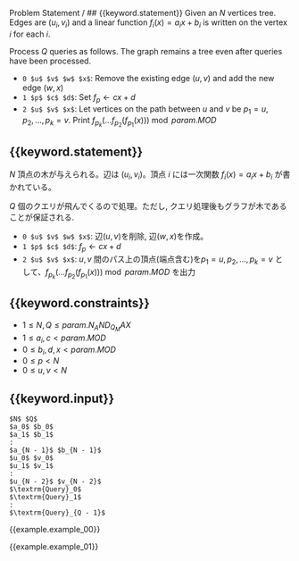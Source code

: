 Problem Statement / ## {{keyword.statement}}
Given an $N$ vertices tree. Edges are $(u_i, v_i)$ and a linear function $f_i(x) = a_i x + b_i$ is written on the vertex $i$ for each $i$.

Process $Q$ queries as follows. The graph remains a tree even after queries have been processed.

- `0 $u$ $v$ $w$ $x$`: Remove the existing edge $(u, v)$ and add the new edge $(w, x)$
- `1 $p$ $c$ $d$`: Set $f_p \gets cx + d$
- `2 $u$ $v$ $x$`: Let vertices on the path between $u$ and $v$ be $p_1 = u, p_2, ..., p_k = v$. Print $f_{p_k}(...f_{p_2}(f_{p_1}(x))) \bmod {{param.MOD}}$

## {{keyword.statement}}
$N$ 頂点の木が与えられる。辺は $(u_i, v_i)$。頂点 $i$ には一次関数 $f_i(x) = a_i x + b_i$ が書かれている。

$Q$ 個のクエリが飛んでくるので処理。ただし, クエリ処理後もグラフが木であることが保証される.

- `0 $u$ $v$ $w$ $x$`: 辺$(u, v)$を削除, 辺$(w, x)$を作成。
- `1 $p$ $c$ $d$`: $f_p \gets cx + d$
- `2 $u$ $v$ $x$`: $u, v$ 間のパス上の頂点(端点含む)を$p_1 = u, p_2, ..., p_k = v$ として、$f_{p_k}(...f_{p_2}(f_{p_1}(x))) \bmod {{param.MOD}}$ を出力


## {{keyword.constraints}}

- $1 \leq N, Q \leq {{param.N_AND_Q_MAX}}$
- $1 \leq a_i, c < {{param.MOD}}$
- $0 \leq b_i, d, x < {{param.MOD}}$
- $0 \leq p < N$
- $0 \leq u, v < N$

## {{keyword.input}}

~~~
$N$ $Q$
$a_0$ $b_0$
$a_1$ $b_1$
:
$a_{N - 1}$ $b_{N - 1}$
$u_0$ $v_0$
$u_1$ $v_1$
:
$u_{N - 2}$ $v_{N - 2}$
$\textrm{Query}_0$
$\textrm{Query}_1$
:
$\textrm{Query}_{Q - 1}$
~~~

{{example.example_00}}

{{example.example_01}}
